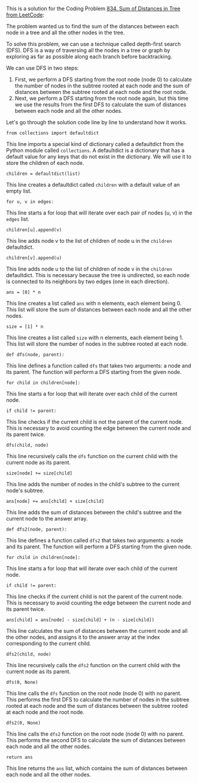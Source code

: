 This is a solution for the Coding Problem [834. Sum of Distances in Tree from LeetCode](https://leetcode.com/problems/sum-of-distances-in-tree/description):

The problem wanted us to find the sum of the distances between each node in a tree and all the other nodes in the tree.

To solve this problem, we can use a technique called depth-first search (DFS). DFS is a way of traversing all the nodes in a tree or graph by exploring as far as possible along each branch before backtracking.

We can use DFS in two steps:

1.  First, we perform a DFS starting from the root node (node 0) to calculate the number of nodes in the subtree rooted at each node and the sum of distances between the subtree rooted at each node and the root node.
2.  Next, we perform a DFS starting from the root node again, but this time we use the results from the first DFS to calculate the sum of distances between each node and all the other nodes.

Let's go through the solution code line by line to understand how it works.

    from collections import defaultdict

This line imports a special kind of dictionary called a defaultdict from the Python module called `collections`. A defaultdict is a dictionary that has a default value for any keys that do not exist in the dictionary. We will use it to store the children of each node.

    children = defaultdict(list)

This line creates a defaultdict called `children` with a default value of an empty list.

    for u, v in edges:

This line starts a for loop that will iterate over each pair of nodes (u, v) in the `edges` list.

    children[u].append(v)

This line adds node v to the list of children of node u in the `children` defaultdict.

    children[v].append(u)

This line adds node u to the list of children of node v in the `children` defaultdict. This is necessary because the tree is undirected, so each node is connected to its neighbors by two edges (one in each direction).

    ans = [0] * n

This line creates a list called `ans` with n elements, each element being 0. This list will store the sum of distances between each node and all the other nodes.

    size = [1] * n

This line creates a list called `size` with n elements, each element being 1. This list will store the number of nodes in the subtree rooted at each node.

    def dfs(node, parent):

This line defines a function called `dfs` that takes two arguments: a node and its parent. The function will perform a DFS starting from the given node.

    for child in children[node]:

This line starts a for loop that will iterate over each child of the current node.

    if child != parent:

This line checks if the current child is not the parent of the current node. This is necessary to avoid counting the edge between the current node and its parent twice.

    dfs(child, node)

This line recursively calls the `dfs` function on the current child with the current node as its parent.

    size[node] += size[child]

This line adds the number of nodes in the child's subtree to the current node's subtree.

    ans[node] += ans[child] + size[child]

This line adds the sum of distances between the child's subtree and the current node to the answer array.

    def dfs2(node, parent):

This line defines a function called `dfs2` that takes two arguments: a node and its parent. The function will perform a DFS starting from the given node.

    for child in children[node]:

This line starts a for loop that will iterate over each child of the current node.

    if child != parent:

This line checks if the current child is not the parent of the current node. This is necessary to avoid counting the edge between the current node and its parent twice.

    ans[child] = ans[node] - size[child] + (n - size[child])

This line calculates the sum of distances between the current node and all the other nodes, and assigns it to the answer array at the index corresponding to the current child.

    dfs2(child, node)

This line recursively calls the `dfs2` function on the current child with the current node as its parent.

    dfs(0, None)

This line calls the `dfs` function on the root node (node 0) with no parent. This performs the first DFS to calculate the number of nodes in the subtree rooted at each node and the sum of distances between the subtree rooted at each node and the root node.

    dfs2(0, None)

This line calls the `dfs2` function on the root node (node 0) with no parent. This performs the second DFS to calculate the sum of distances between each node and all the other nodes.

    return ans

This line returns the `ans` list, which contains the sum of distances between each node and all the other nodes.
